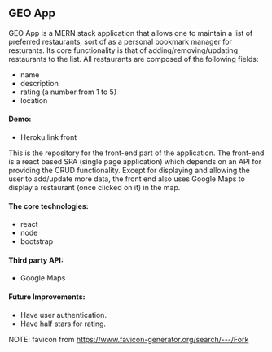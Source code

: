 <h2> GEO App </h2>

GEO App is a MERN stack application that allows one to maintain a list of preferred restaurants, sort of as a personal bookmark manager for resturants. Its core functionality is that of adding/removing/updating restaurants to the list. All restaurants are composed of the following fields:

- name
- description
- rating (a number from 1 to 5)
- location

<h4> Demo: </h4>

- Heroku link front

This is the repository for the front-end part of the application. The front-end is a react based SPA (single page application) which depends on an API for providing the CRUD functionality. Except for displaying and allowing the user to add/update more data, the front end also uses Google Maps to display a restaurant (once clicked on it) in the map.

<h4>The core technologies:</h4>

- react
- node
- bootstrap

<h4> Third party API:</h4>

- Google Maps

<h4> Future Improvements: </h4>

- Have user authentication.
- Have half stars for rating.


NOTE: favicon from https://www.favicon-generator.org/search/---/Fork
